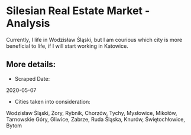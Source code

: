 # Silesian Real Estate Market - Analysis
Currently, I life in Wodzisław Śląski, but I am courious which city is more beneficial to life, if I will start working in Katowice. 

## More details:
- Scraped Date: 

2020-05-07

- Cities taken into consideration:

Wodzisław Śląski, Żory, Rybnik, Chorzów, Tychy, Mysłowice, Mikołów, Tarnowskie Góry, Gliwice, Zabrze, Ruda Śląska, Knurów, Świętochłowice, Bytom
